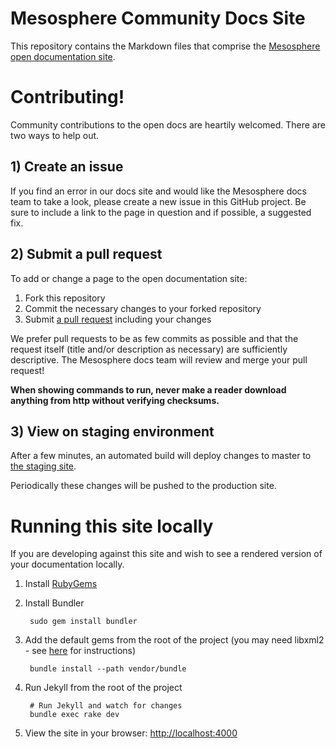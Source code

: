 Mesosphere Community Docs Site
==============================

This repository contains the Markdown files that comprise the [Mesosphere open documentation site](http://open.mesosphere.com).

# Contributing!

Community contributions to the open docs are heartily welcomed.  There are two ways to help out.

## 1) Create an issue

If you find an error in our docs site and would like the Mesosphere docs team to take a look, please create a new issue in this GitHub project. Be sure to include a link to the page in question and if possible, a suggested fix.

## 2) Submit a pull request

To add or change a page to the open documentation site:

1. Fork this repository
2. Commit the necessary changes to your forked repository
3. Submit [a pull request](https://help.github.com/articles/using-pull-requests/) including your changes

We prefer pull requests to be as few commits as possible and that the request itself (title and/or description as necessary) are sufficiently descriptive. The Mesosphere docs team will review and merge your pull request!

**When showing commands to run, never make a reader download anything from http without verifying checksums.**


## 3) View on staging environment

After a few minutes, an automated build will deploy changes to master to [the staging site](http://open-staging.mesosphere.com.s3-website-us-east-1.amazonaws.com/).

Periodically these changes will be pushed to the production site.

# Running this site locally

If you are developing against this site and wish to see a rendered version of your documentation locally.

1. Install [RubyGems](https://rubygems.org/pages/download)
2. Install Bundler

        sudo gem install bundler
3. Add the default gems from the root of the project (you may need libxml2 - see [here](http://nokogiri.org/tutorials/installing_nokogiri.html) for instructions)

        bundle install --path vendor/bundle
4. Run Jekyll from the root of the project

        # Run Jekyll and watch for changes
        bundle exec rake dev
5. View the site in your browser: [http://localhost:4000](http://localhost:4000)
